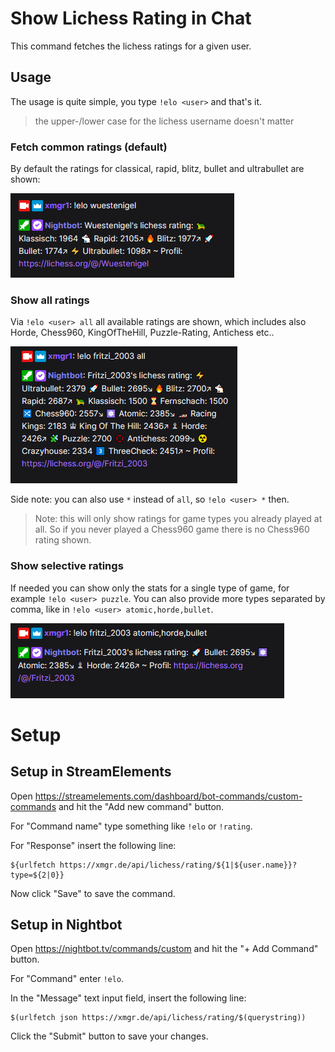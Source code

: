 # Show Lichess Rating in Chat

This command fetches the lichess ratings for a given user.

## Usage

The usage is quite simple, you type `!elo <user>` and that's it.

> the upper-/lower case for the lichess username doesn't matter

### Fetch common ratings (default)

By default the ratings for classical, rapid, blitz, bullet and ultrabullet are shown:

![Default ratings](../images/elo-default.png)

### Show all ratings

Via `!elo <user> all` all available ratings are shown, which includes also Horde, Chess960, KingOfTheHill,
Puzzle-Rating, Antichess etc..

![All ratings](../images/elo-all-ratings.png)

Side note: you can also use `*` instead of `all`, so `!elo <user> *` then.

> Note: this will only show ratings for game types you already played at all. So if you
> never played a Chess960 game there is no Chess960 rating shown.

### Show selective ratings

If needed you can show only the stats for a single type of game, for example `!elo <user> puzzle`. You can also provide
more types separated by comma, like in `!elo <user> atomic,horde,bullet`.

![Selective ratings](../images/elo-selektiv.png)

# Setup

## Setup in StreamElements

Open https://streamelements.com/dashboard/bot-commands/custom-commands and hit the "Add new command" button.

For "Command name" type something like `!elo` or `!rating`.

For "Response" insert the following line:

```
${urlfetch https://xmgr.de/api/lichess/rating/${1|${user.name}}?type=${2|0}}
```

Now click "Save" to save the command.

## Setup in Nightbot

Open https://nightbot.tv/commands/custom and hit the "+ Add Command" button.

For "Command" enter `!elo`.

In the "Message" text input field, insert the following line:

```
$(urlfetch json https://xmgr.de/api/lichess/rating/$(querystring))
```

Click the "Submit" button to save your changes.
